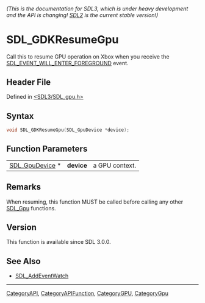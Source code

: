 ###### (This is the documentation for SDL3, which is under heavy development and the API is changing! [SDL2](https://wiki.libsdl.org/SDL2/) is the current stable version!)
# SDL_GDKResumeGpu

Call this to resume GPU operation on Xbox when you receive the [SDL_EVENT_WILL_ENTER_FOREGROUND](SDL_EVENT_WILL_ENTER_FOREGROUND) event.

## Header File

Defined in [<SDL3/SDL_gpu.h>](https://github.com/libsdl-org/SDL/blob/main/include/SDL3/SDL_gpu.h)

## Syntax

```c
void SDL_GDKResumeGpu(SDL_GpuDevice *device);
```

## Function Parameters

|                                  |            |                |
| -------------------------------- | ---------- | -------------- |
| [SDL_GpuDevice](SDL_GpuDevice) * | **device** | a GPU context. |

## Remarks

When resuming, this function MUST be called before calling any other
[SDL_Gpu](SDL_Gpu) functions.

## Version

This function is available since SDL 3.0.0.

## See Also

- [SDL_AddEventWatch](SDL_AddEventWatch)

----
[CategoryAPI](CategoryAPI), [CategoryAPIFunction](CategoryAPIFunction), [CategoryGPU](CategoryGPU), [CategoryGpu](CategoryGpu)


